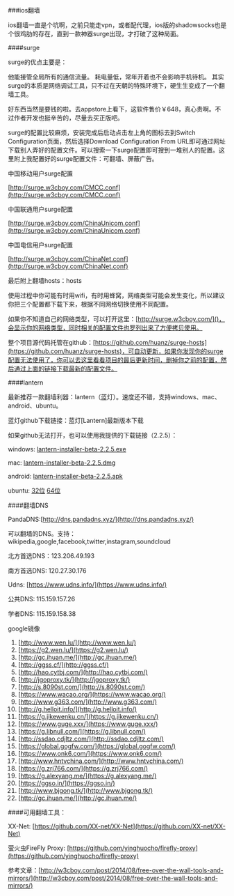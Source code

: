 
###ios翻墙

ios翻墙一直是个坑啊，之前只能走vpn，或者配代理，ios版的shadowsocks也是个很鸡肋的存在，直到一款神器surge出现，才打破了这种局面。

####surge

surge的优点主要是：

他能接管全局所有的通信流量。
耗电量低，常年开着也不会影响手机待机。
其实surge的本质是网络调试工具，只不过在天朝的特殊环境下，硬生生变成了一个翻墙工具。

好东西当然是要钱的啦。去appstore上看下，这软件售价￥648，真心贵啊。不过作者开发也挺辛苦的，尽量去买正版吧。

surge的配置比较麻烦，安装完成后启动点击左上角的图标去到Switch Configuration页面，然后选择Download Configuration From URL即可通过网址下载别人弄好的配置文件。可以搜索一下surge配置即可搜到一堆别人的配置。这里附上我配置好的surge配置文件：可翻墙、屏蔽广告。

中国移动用户surge配置

[http://surge.w3cboy.com/CMCC.conf](http://surge.w3cboy.com/CMCC.conf)

中国联通用户surge配置

[http://surge.w3cboy.com/ChinaUnicom.conf](http://surge.w3cboy.com/ChinaUnicom.conf)

中国电信用户surge配置

[http://surge.w3cboy.com/ChinaNet.conf](http://surge.w3cboy.com/ChinaNet.conf)

最后附上翻墙hosts：hosts

使用过程中你可能有时用wifi，有时用蜂窝，网络类型可能会发生变化，所以建议你把三个配置都下载下来，根据不同网络切换使用不同配置。

如果你不知道自己的网络类型，可以打开这里：[http://surge.w3cboy.com/]()，会显示你的网络类型，同时相关的配置文件也罗列出来了方便拷贝使用。

整个项目源代码托管在github：[https://github.com/huanz/surge-hosts](https://github.com/huanz/surge-hosts)，可自动更新，如果你发现你的surge配置无法使用了，你可以去这里看看项目的最后更新时间，删掉你之前的配置，然后通过上面的链接下载最新的配置文件。

####lantern

最新推荐一款翻墙利器：lantern（蓝灯）。速度还不错，支持windows、mac、android、ubuntu。

蓝灯github下载链接：蓝灯[Lantern]最新版本下载

如果github无法打开，也可以使用我提供的下载链接（2.2.5）：

windows: [lantern-installer-beta-2.2.5.exe](http://surge.w3cboy.com/lantern-installer-beta-2.2.5.exe)

mac: [lantern-installer-beta-2.2.5.dmg](http://surge.w3cboy.com/lantern-installer-beta-2.2.5.dmg)

android: [lantern-installer-beta-2.2.5.apk](http://surge.w3cboy.com/lantern-installer-beta-2.2.5.apk)

ubuntu: [32位](http://surge.w3cboy.com/lantern-installer-beta-32-bit-2.2.5.deb) [64位](http://surge.w3cboy.com/lantern-installer-beta-64-bit-2.2.5.deb)

####翻墙DNS

PandaDNS:[http://dns.pandadns.xyz/](http://dns.pandadns.xyz/)

可以翻墙的DNS。支持：wikipedia,google,facebook,twitter,instagram,soundcloud

北方首选DNS：123.206.49.193

南方首选DNS: 120.27.30.176

Udns: [https://www.udns.info/](https://www.udns.info/)

公共DNS: 115.159.157.26

学者DNS: 115.159.158.38

google镜像

1. [http://www.wen.lu/](http://www.wen.lu/)
2. [https://g2.wen.lu/](https://g2.wen.lu/)
3. [http://gc.ihuan.me/](http://gc.ihuan.me/)
4. [http://ggss.cf/](http://ggss.cf/)
5. [http://hao.cytbj.com/](http://hao.cytbj.com/)
6. [http://jgoproxy.tk/](http://jgoproxy.tk/)
7. [http://s.8090st.com/](http://s.8090st.com/)
8. [https://www.wacao.org/](https://www.wacao.org/)
9. [http://www.g363.com/](http://www.g363.com/)
10. [http://g.helloit.info/](http://g.helloit.info/)
11. [https://g.jikewenku.cn/](https://g.jikewenku.cn/)
12. [https://www.guge.xxx/](https://www.guge.xxx/)
13. [https://g.libnull.com/](https://g.libnull.com/)
14. [http://ssdao.cdjltz.com/](http://ssdao.cdjltz.com/)
15. [https://global.gogfw.com/](https://global.gogfw.com/)
16. [https://www.onk6.com/](https://www.onk6.com/)
17. [http://www.hntvchina.com/](http://www.hntvchina.com/)
18. [https://g.zrj766.com/](https://g.zrj766.com/)
19. [https://g.alexyang.me/](https://g.alexyang.me/)
20. [https://ggso.in/](https://ggso.in/)
21. [http://www.bjgong.tk/](http://www.bjgong.tk/)
22. [http://gc.ihuan.me/](http://gc.ihuan.me/)

####可用翻墙工具：

XX-Net: [https://github.com/XX-net/XX-Net](https://github.com/XX-net/XX-Net)

萤火虫FireFly Proxy: [https://github.com/yinghuocho/firefly-proxy](https://github.com/yinghuocho/firefly-proxy)

参考文章：[http://w3cboy.com/post/2014/08/free-over-the-wall-tools-and-mirrors/](http://w3cboy.com/post/2014/08/free-over-the-wall-tools-and-mirrors/)